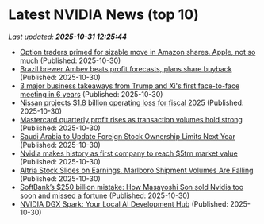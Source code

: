 # Latest NVIDIA News (top 10)
_Last updated: **2025-10-31 12:25:44**_

- [Option traders primed for sizable move in Amazon shares. Apple, not so much](https://biztoc.com/x/9898ea354f8cbf38) (Published: 2025-10-30)
- [Brazil brewer Ambev beats profit forecasts, plans share buyback](https://biztoc.com/x/ad90957f6695bdd7) (Published: 2025-10-30)
- [3 major business takeaways from Trump and Xi's first face-to-face meeting in 6 years](https://www.businessinsider.com/trump-xi-2025-summit-3-business-takeaways-trade-farm-energy-2025-10) (Published: 2025-10-30)
- [Nissan projects $1.8 billion operating loss for fiscal 2025](https://biztoc.com/x/df62304757a28698) (Published: 2025-10-30)
- [Mastercard quarterly profit rises as transaction volumes hold strong](https://biztoc.com/x/4e3b92ec1de2ab21) (Published: 2025-10-30)
- [Saudi Arabia to Update Foreign Stock Ownership Limits Next Year](https://biztoc.com/x/a2cb41990bf8c229) (Published: 2025-10-30)
- [Nvidia makes history as first company to reach $5trn market value](https://biztoc.com/x/3d2e90b65d531bce) (Published: 2025-10-30)
- [Altria Stock Slides on Earnings. Marlboro Shipment Volumes Are Falling](https://biztoc.com/x/003365091f5c25c8) (Published: 2025-10-30)
- [SoftBank’s $250 billion mistake: How Masayoshi Son sold Nvidia too soon and missed a fortune](https://economictimes.indiatimes.com/news/international/us/softbanks-250-billion-mistake-how-masayoshi-son-sold-nvidia-too-soon-and-missed-a-fortune/articleshow/124950525.cms) (Published: 2025-10-30)
- [NVIDIA DGX Spark: Your Local AI Development Hub](https://www.geeky-gadgets.com/nvidia-dgx-spark-local-ai-data-center/) (Published: 2025-10-30)
